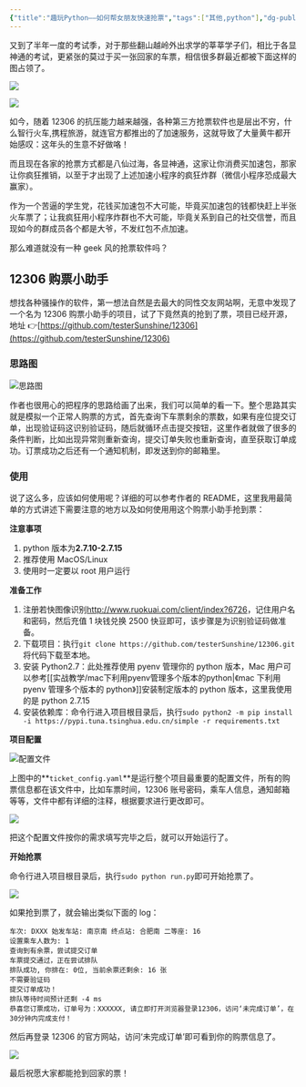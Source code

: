 ```yaml
---
{"title":"趣玩Python——如何帮女朋友快速抢票","tags":["其他,python"],"dg-publish":true,"permalink":"/实战教学/趣玩Python——如何帮你的女朋友快速抢票/","dgPassFrontmatter":true}
---
```



又到了半年一度的考试季，对于那些翻山越岭外出求学的莘莘学子们，相比于各显神通的考试，更紧张的莫过于买一张回家的车票，相信很多群最近都被下面这样的图占领了。

![](https://cdn.ytools.xyz/uPic/007S8ZIlgy1gibbgrfhdkj306o07qt8p.jpg)

![](https://cdn.ytools.xyz/uPic/007S8ZIlgy1gibbgsup3tj306o0833yl.jpg)

如今，随着 12306 的抗压能力越来越强，各种第三方抢票软件也是层出不穷，什么智行火车,携程旅游，就连官方都推出的了加速服务，这就导致了大量黄牛都开始感叹：这年头的生意不好做咯！

而且现在各家的抢票方式都是八仙过海，各显神通，这家让你消费买加速包，那家让你疯狂推销，以至于才出现了上述加速小程序的疯狂炸群（微信小程序恐成最大赢家）。

作为一个苦逼的学生党，花钱买加速包不大可能，毕竟买加速包的钱都快赶上半张火车票了；让我疯狂用小程序炸群也不大可能，毕竟关系到自己的社交信誉，而且现如今的群成员各个都是大爷，不发红包不点加速。

那么难道就没有一种 geek 风的抢票软件吗？

## 12306 购票小助手

想找各种骚操作的软件，第一想法自然是去最大的同性交友网站啊，无意中发现了一个名为 12306 购票小助手的项目，试了下竟然真的抢到了票，项目已经开源，地址 👉[https://github.com/testerSunshine/12306](https://github.com/testerSunshine/12306)

### 思路图

![思路图](https://cdn.ytools.xyz/uPic/007S8ZIlgy1gibbh7duetj30nn0ixwfc.jpg)

作者也很用心的把程序的思路给画了出来，我们可以简单的看一下。整个思路其实就是模拟一个正常人购票的方式，首先查询下车票剩余的票数，如果有座位提交订单，出现验证码这识别验证码，随后就循环点击提交按钮，这里作者就做了很多的条件判断，比如出现异常则重新查询，提交订单失败也重新查询，直至获取订单成功。订票成功之后还有一个通知机制，即发送到你的邮箱里。

### 使用

说了这么多，应该如何使用呢？详细的可以参考作者的 README，这里我用最简单的方式讲述下需要注意的地方以及如何使用用这个购票小助手抢到票：

**注意事项**

1. python 版本为**2.7.10-2.7.15**
2. 推荐使用 MacOS/Linux
3. 使用时一定要以 root 用户运行

**准备工作**

1. 注册若快图像识别<http://www.ruokuai.com/client/index?6726>，记住用户名和密码，然后充值 1 块钱兑换 2500 快豆即可，该步骤是为识别验证码做准备。
2. 下载项目：执行`git clone https://github.com/testerSunshine/12306.git`将代码下载至本地。
3. 安装 Python2.7：此处推荐使用 pyenv 管理你的 python 版本，Mac 用户可以参考[[实战教学/mac下利用pyenv管理多个版本的python\|《mac 下利用 pyenv 管理多个版本的 python》]]安装制定版本的 python 版本，这里我使用的是 python 2.7.15
4. 安装依赖库：命令行进入项目根目录后，执行`sudo python2 -m pip install -i https://pypi.tuna.tsinghua.edu.cn/simple -r requirements.txt`

**项目配置**

![配置文件](https://cdn.ytools.xyz/uPic/007S8ZIlgy1gibbhqzcqpj30d80de0tc.jpg)

上图中的**`ticket_config.yaml`**是运行整个项目最重要的配置文件，所有的购票信息都在该文件中，比如车票时间，12306 账号密码，乘车人信息，通知邮箱等等，文件中都有详细的注释，根据要求进行更改即可。

![](https://cdn.ytools.xyz/uPic/007S8ZIlgy1gibbhq3sdtj30f00j6my6.jpg)

把这个配置文件按你的需求填写完毕之后，就可以开始运行了。

**开始抢票**

命令行进入项目根目录后，执行`sudo python run.py`即可开始抢票了。

![](https://cdn.ytools.xyz/uPic/007S8ZIlgy1gibbhw7kibj30vo0kan37.jpg)

如果抢到票了，就会输出类似下面的 log：

```
车次: DXXX 始发车站: 南京南 终点站: 合肥南 二等座: 16
设置乘车人数为: 1
查询到有余票，尝试提交订单
车票提交通过，正在尝试排队
排队成功, 你排在: 0位, 当前余票还剩余: 16 张
不需要验证码
提交订单成功！
排队等待时间预计还剩 -4 ms
恭喜您订票成功，订单号为：XXXXXX, 请立即打开浏览器登录12306，访问‘未完成订单’，在30分钟内完成支付！
```

然后再登录 12306 的官方网站，访问‘未完成订单’即可看到你的购票信息了。

![](https://cdn.ytools.xyz/uPic/007S8ZIlgy1gibbi28j7tj30yg08y74n.jpg)

最后祝愿大家都能抢到回家的票！
